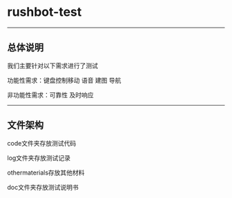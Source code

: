 # rushbot-test

---

## 总体说明

我们主要针对以下需求进行了测试

功能性需求：键盘控制移动 语音 建图 导航 

非功能性需求：可靠性 及时响应

----

## 文件架构

code文件夹存放测试代码

log文件夹存放测试记录

othermaterials存放其他材料

doc文件夹存放测试说明书


